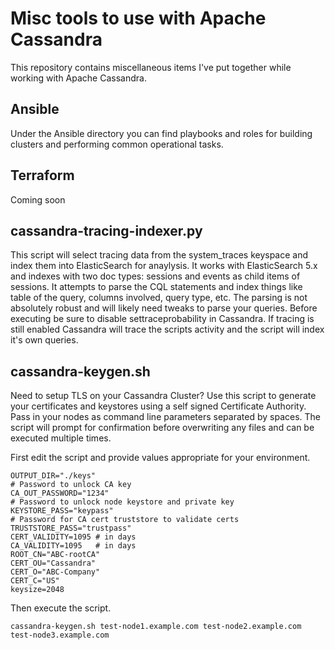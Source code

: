 # Misc tools to use with Apache Cassandra

This repository contains miscellaneous items I've put together while working with Apache Cassandra.

## Ansible

Under the Ansible directory you can find playbooks and roles for building clusters and performing common operational tasks.

## Terraform

Coming soon

## cassandra-tracing-indexer.py

This script will select tracing data from the system_traces keyspace and index them into ElasticSearch for anaylysis. It works with ElasticSearch 5.x and indexes with two doc types: sessions and events as child items of sessions. It attempts to parse the CQL statements and index things like table of the query, columns involved, query type, etc. The parsing is not absolutely robust and will likely need tweaks to parse your queries. Before executing be sure to disable settraceprobability in Cassandra. If tracing is still enabled Cassandra will trace the scripts activity and the script will index it's own queries.

## cassandra-keygen.sh

Need to setup TLS on your Cassandra Cluster? Use this script to generate your certificates and keystores using a self signed Certificate Authority. Pass in your nodes as command line parameters separated by spaces.
The script will prompt for confirmation before overwriting any files and can be executed multiple times.

First edit the script and provide values appropriate for your environment.
```
OUTPUT_DIR="./keys"
# Password to unlock CA key
CA_OUT_PASSWORD="1234"
# Password to unlock node keystore and private key
KEYSTORE_PASS="keypass"
# Password for CA cert truststore to validate certs
TRUSTSTORE_PASS="trustpass"
CERT_VALIDITY=1095 # in days
CA_VALIDITY=1095   # in days
ROOT_CN="ABC-rootCA"
CERT_OU="Cassandra"
CERT_O="ABC-Company"
CERT_C="US"
keysize=2048
```
Then execute the script.
```
cassandra-keygen.sh test-node1.example.com test-node2.example.com test-node3.example.com
```
